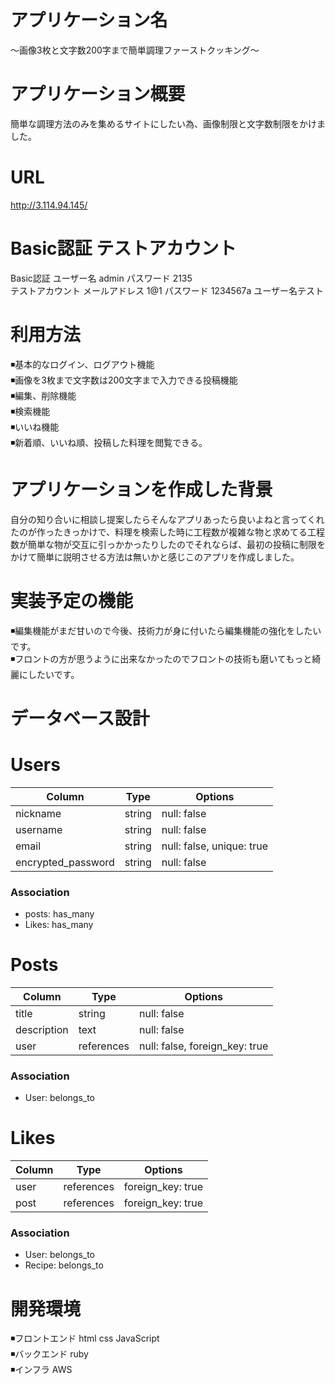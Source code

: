 # アプリケーション名
〜画像3枚と文字数200字まで簡単調理ファーストクッキング〜
# アプリケーション概要
簡単な調理方法のみを集めるサイトにしたい為、画像制限と文字数制限をかけました。
# URL
http://3.114.94.145/
# Basic認証 テストアカウント
Basic認証   ユーザー名  admin     パスワード 2135 <br>
テストアカウント   メールアドレス 1@1     パスワード 1234567a   ユーザー名テスト
# 利用方法
◾️基本的なログイン、ログアウト機能<br>
◾️画像を3枚まで文字数は200文字まで入力できる投稿機能<br>
◾️編集、削除機能<br>
◾️検索機能<br>
◾️いいね機能<br>
◾️新着順、いいね順、投稿した料理を閲覧できる。
# アプリケーションを作成した背景

自分の知り合いに相談し提案したらそんなアプリあったら良いよねと言ってくれたのが作ったきっかけで、料理を検索した時に工程数が複雑な物と求めてる工程数が簡単な物が交互に引っかかったりしたのでそれならば、最初の投稿に制限をかけて簡単に説明させる方法は無いかと感じこのアプリを作成しました。

# 実装予定の機能

◾️編集機能がまだ甘いので今後、技術力が身に付いたら編集機能の強化をしたいです。<br>
◾️フロントの方が思うように出来なかったのでフロントの技術も磨いてもっと綺麗にしたいです。

# データベース設計

# Users

| Column    | Type    | Options     |
| --------- | ------- | ----------- |
| nickname  | string  |  null: false        | 
| username  | string  |         null: false         |
| email           | string  | null: false, unique: true |
| encrypted_password | string  | null: false         |

### Association

- posts: has_many
- Likes: has_many

# Posts

| Column       | Type    | Options     |
| ------------ | ------- | ----------- |
| title        | string  |    null: false          |
| description  | text  |    null: false          |
| user     | references | null: false, foreign_key: true |
### Association

- User: belongs_to

# Likes

| Column    | Type    | Options     |
| --------- | ------- | ----------- |
| user   | references| foreign_key: true |
| post | references | foreign_key: true |

### Association

- User: belongs_to
- Recipe: belongs_to

# 開発環境

◾️フロントエンド html css JavaScript<br>
◾️バックエンド   ruby<br>
◾️インフラ   AWS


